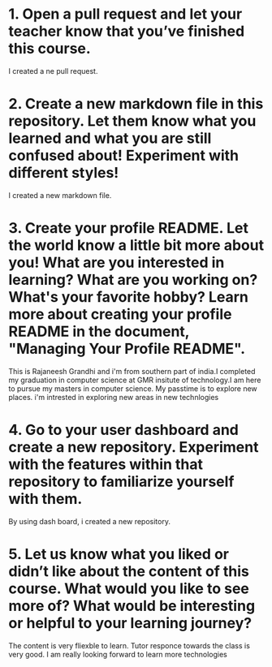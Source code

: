 # 1. Open a pull request and let your teacher know that you’ve finished this course.
 I created a ne pull request.

# 2. Create a new markdown file in this repository. Let them know what you learned and what you are still confused about! Experiment with different styles!
 I created a new markdown file.

# 3. Create your profile README. Let the world know a little bit more about you! What are you interested in learning? What are you working on? What's your favorite hobby? Learn more about creating your profile README in the document, "Managing Your Profile README".
 This is Rajaneesh Grandhi and i'm from southern part of india.I completed my graduation in computer science at GMR insitute of technology.I am here to pursue my masters in computer science. My passtime is to explore new places. i'm intrested in exploring new areas in new technlogies

# 4. Go to your user dashboard and create a new repository. Experiment with the features within that repository to familiarize yourself with them.
 By using dash board, i created a new repository.

# 5. Let us know what you liked or didn’t like about the content of this course. What would you like to see more of? What would be interesting or helpful to your learning journey?
 The content is very fliexble to learn. Tutor responce towards the class is very good. I am really looking forward to learn more technologies
